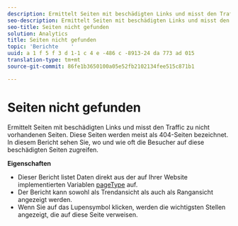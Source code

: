 ```yaml
---
description: Ermittelt Seiten mit beschädigten Links und misst den Traffic zu nicht vorhandenen Seiten. Diese Seiten werden meist als 404-Seiten bezeichnet. In diesem Bericht sehen Sie, wo und wie oft die Besucher auf diese beschädigten Seiten zugreifen.
seo-description: Ermittelt Seiten mit beschädigten Links und misst den Traffic zu nicht vorhandenen Seiten. Diese Seiten werden meist als 404-Seiten bezeichnet. In diesem Bericht sehen Sie, wo und wie oft die Besucher auf diese beschädigten Seiten zugreifen.
seo-title: Seiten nicht gefunden
solution: Analytics
title: Seiten nicht gefunden
topic: 'Berichte    '
uuid: a 1 f 5 f 3 d 1-1 c 4 e -486 c -8913-24 da 773 ad 015
translation-type: tm+mt
source-git-commit: 86fe1b3650100a05e52fb2102134fee515c871b1

---
```



# Seiten nicht gefunden

Ermittelt Seiten mit beschädigten Links und misst den Traffic zu nicht vorhandenen Seiten. Diese Seiten werden meist als 404-Seiten bezeichnet. In diesem Bericht sehen Sie, wo und wie oft die Besucher auf diese beschädigten Seiten zugreifen.

**Eigenschaften**

* Dieser Bericht listet Daten direkt aus der auf Ihrer Website implementierten Variablen [pageType](https://marketing.adobe.com/resources/help/en_US/sc/implement/index.html?f=c_pagetype) auf.
* Der Bericht kann sowohl als Trendansicht als auch als Rangansicht angezeigt werden.
* Wenn Sie auf das Lupensymbol klicken, werden die wichtigsten Stellen angezeigt, die auf diese Seite verweisen.

